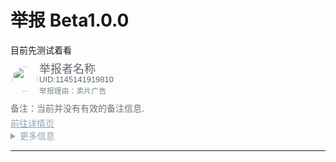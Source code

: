 <meta name="referrer" content="no-referrer" />
<style type="text/css" media="screen">
.round_icon
  {
  width: 40px;
  height: 40px;
  display: flex;
  border: 3px solid white;
  border-radius: 50%;
  align-items: center;
  justify-content: center;
  overflow: hidden;

  position:relative;
  top:-0.31em;
}
.remarks_style
 {
  position:relative;
  top:-0.31em;
 }
</style>


# 举报 Beta1.0.0

目前先测试着看

  <div Style="line-height:1.14em;">
    <img src="https://i2.hdslb.com/bfs/face/7899638a48e4b906a5e435552c02548fc31b3318.jpg" class="round_icon" style="float:left;" alt="">
    <font size="4" face="arial" color="#61666D">举报者名称</font><br>
    <font size="2" face="arial" color="#61666D">UID:1145141919810</font>
  </div>
<div>
  <code style="color:#71898d">举报理由：卖片广告</code>
</div>
<div class="remarks_style">
  <p></p>
 <font color="#6A737D">备注：当前并没有有效的备注信息.</font>
</div>
<div>
  <a href="url" target="_blank" style="color:#91a3b0">前往详情页</a>
</div>
<details><summary style="color:#91a3b0">更多信息</summary>
  <div>
    <code style="color:#71898d">atime:1692556448</code>
  </div>
  <div>
  <a href="https://i0.hdslb.com/bfs/soft_delete_backup/7f7b6a7d99a4aa29b4d215193972611e3537105064036996.jpg" target="_blank" style="color:#5ba8ff">delbackup</a>
  </div>
</details>

_________________




